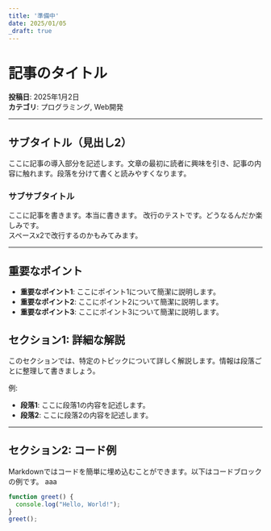 ```yaml
---
title: '準備中'
date: 2025/01/05
_draft: true
---
```

# 記事のタイトル

**投稿日**: 2025年1月2日  
**カテゴリ**: プログラミング, Web開発

---

## サブタイトル（見出し2）

ここに記事の導入部分を記述します。文章の最初に読者に興味を引き、記事の内容に触れます。段落を分けて書くと読みやすくなります。

### サブサブタイトル

ここに記事を書きます。本当に書きます。
改行のテストです。どうなるんだか楽しみです。  
スペースx2で改行するのかもみてみます。

---

## 重要なポイント

- **重要なポイント1**: ここにポイント1について簡潔に説明します。
- **重要なポイント2**: ここにポイント2について簡潔に説明します。
- **重要なポイント3**: ここにポイント3について簡潔に説明します。


## セクション1: 詳細な解説

このセクションでは、特定のトピックについて詳しく解説します。情報は段落ごとに整理して書きましょう。

例:
- **段落1**: ここに段落1の内容を記述します。
- **段落2**: ここに段落2の内容を記述します。

---

## セクション2: コード例

Markdownではコードを簡単に埋め込むことができます。以下はコードブロックの例です。
aaa

```javascript
function greet() {
  console.log("Hello, World!");
}
greet();